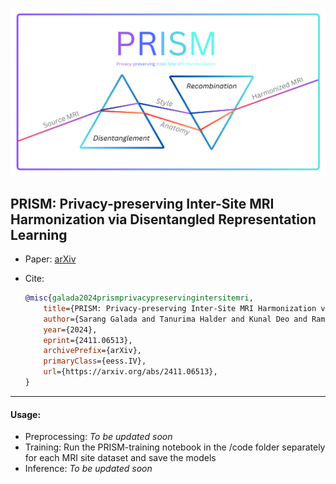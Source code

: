 ![PRISM Logo](img/PRISM_logo.png)

## PRISM: Privacy-preserving Inter-Site MRI Harmonization via Disentangled Representation Learning

- Paper: [arXiv](https://arxiv.org/abs/2411.06513)
- Cite:
  
  ```bibtex
  @misc{galada2024prismprivacypreservingintersitemri,
      title={PRISM: Privacy-preserving Inter-Site MRI Harmonization via Disentangled Representation Learning}, 
      author={Sarang Galada and Tanurima Halder and Kunal Deo and Ram P Krish and Kshitij Jadhav},
      year={2024},
      eprint={2411.06513},
      archivePrefix={arXiv},
      primaryClass={eess.IV},
      url={https://arxiv.org/abs/2411.06513},
  }
  ```
---

#### Usage:
- Preprocessing: _To be updated soon_
- Training: Run the PRISM-training notebook in the /code folder separately for each MRI site dataset and save the models
- Inference: _To be updated soon_
